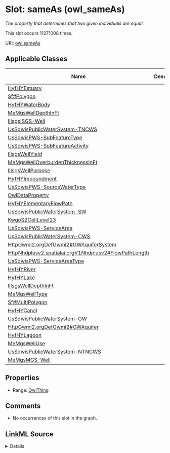 

# Slot: sameAs (owl_sameAs)


_The property that determines that two given individuals are equal._






This slot occurs 11271008 times.


URI: [owl:sameAs](http://www.w3.org/2002/07/owl#sameAs)



<!-- no inheritance hierarchy -->





## Applicable Classes

| Name | Description | Modifies Slot |
| --- | --- | --- |
| [HyfHYEstuary](../classes/HyfHYEstuary.md) |  |  no  |
| [Sf#Polygon](../classes/Sf#Polygon.md) |  |  no  |
| [HyfHYWaterBody](../classes/HyfHYWaterBody.md) |  |  no  |
| [MeMgsWellDepthInFt](../classes/MeMgsWellDepthInFt.md) |  |  no  |
| [IlIsgsISGS-Well](../classes/IlIsgsISGS-Well.md) |  |  no  |
| [UsSdwisPublicWaterSystem-TNCWS](../classes/UsSdwisPublicWaterSystem-TNCWS.md) |  |  no  |
| [UsSdwisPWS-SubFeatureType](../classes/UsSdwisPWS-SubFeatureType.md) |  |  no  |
| [UsSdwisPWS-SubFeatureActivity](../classes/UsSdwisPWS-SubFeatureActivity.md) |  |  no  |
| [IlIsgsWellYield](../classes/IlIsgsWellYield.md) |  |  no  |
| [MeMgsWellOverburdenThicknessInFt](../classes/MeMgsWellOverburdenThicknessInFt.md) |  |  no  |
| [IlIsgsWellPurpose](../classes/IlIsgsWellPurpose.md) |  |  no  |
| [HyfHYImpoundment](../classes/HyfHYImpoundment.md) |  |  no  |
| [UsSdwisPWS-SourceWaterType](../classes/UsSdwisPWS-SourceWaterType.md) |  |  no  |
| [OwlDataProperty](../classes/OwlDataProperty.md) |  |  no  |
| [HyfHYElementaryFlowPath](../classes/HyfHYElementaryFlowPath.md) |  |  no  |
| [UsSdwisPublicWaterSystem-SW](../classes/UsSdwisPublicWaterSystem-SW.md) |  |  no  |
| [KwgoS2CellLevel13](../classes/KwgoS2CellLevel13.md) |  |  no  |
| [UsSdwisPWS-ServiceArea](../classes/UsSdwisPWS-ServiceArea.md) |  |  no  |
| [UsSdwisPublicWaterSystem-CWS](../classes/UsSdwisPublicWaterSystem-CWS.md) |  |  no  |
| [HttpGwml2.orgDefGwml2#GWAquiferSystem](../classes/HttpGwml2.orgDefGwml2#GWAquiferSystem.md) |  |  no  |
| [HttpNhdplusv2.spatialai.orgV1Nhdplusv2#FlowPathLength](../classes/HttpNhdplusv2.spatialai.orgV1Nhdplusv2#FlowPathLength.md) |  |  no  |
| [UsSdwisPWS-ServiceAreaType](../classes/UsSdwisPWS-ServiceAreaType.md) |  |  no  |
| [HyfHYRiver](../classes/HyfHYRiver.md) |  |  no  |
| [HyfHYLake](../classes/HyfHYLake.md) |  |  no  |
| [IlIsgsWellDepthInFt](../classes/IlIsgsWellDepthInFt.md) |  |  no  |
| [MeMgsWellType](../classes/MeMgsWellType.md) |  |  no  |
| [Sf#MultiPolygon](../classes/Sf#MultiPolygon.md) |  |  no  |
| [HyfHYCanal](../classes/HyfHYCanal.md) |  |  no  |
| [UsSdwisPublicWaterSystem-GW](../classes/UsSdwisPublicWaterSystem-GW.md) |  |  no  |
| [HttpGwml2.orgDefGwml2#GWAquifer](../classes/HttpGwml2.orgDefGwml2#GWAquifer.md) |  |  no  |
| [HyfHYLagoon](../classes/HyfHYLagoon.md) |  |  no  |
| [MeMgsWellUse](../classes/MeMgsWellUse.md) |  |  no  |
| [UsSdwisPublicWaterSystem-NTNCWS](../classes/UsSdwisPublicWaterSystem-NTNCWS.md) |  |  no  |
| [MeMgsMGS-Well](../classes/MeMgsMGS-Well.md) |  |  no  |







## Properties

* Range: [OwlThing](../classes/OwlThing.md)





## Comments

* No occurrences of this slot in the graph.



## LinkML Source

<details>

```yaml
name: owl_sameAs
description: The property that determines that two given individuals are equal.
title: sameAs
comments:
- No occurrences of this slot in the graph.
from_schema: okns:owl-rdf-rdfs
source: http://www.w3.org/2002/07/owl#
domain: owl_Thing
slot_uri: owl:sameAs
domain_of:
- http___gwml2.org_def_gwml2#GW_Aquifer
- http___gwml2.org_def_gwml2#GW_AquiferSystem
- http___nhdplusv2.spatialai.org_v1_nhdplusv2#FlowPathLength
- hyf__HY_ElementaryFlowPath
- hyf__HY_Lake
- hyf__HY_WaterBody
- il_isgs_ISGS-Well
- il_isgs_WellDepthInFt
- il_isgs_WellPurpose
- il_isgs_WellYield
- kwgo_S2Cell_Level13
- me_mgs_MGS-Well
- me_mgs_WellDepthInFt
- me_mgs_WellOverburdenThicknessInFt
- me_mgs_WellType
- me_mgs_WellUse
- owl_DataProperty
- sf_#MultiPolygon
- sf_#Polygon
- us_sdwis_PWS-ServiceArea
- us_sdwis_PWS-ServiceAreaType
- us_sdwis_PWS-SourceWaterType
- us_sdwis_PWS-SubFeatureActivity
- us_sdwis_PWS-SubFeatureType
- us_sdwis_PublicWaterSystem-CWS
- us_sdwis_PublicWaterSystem-GW
- us_sdwis_PublicWaterSystem-NTNCWS
- us_sdwis_PublicWaterSystem-SW
- us_sdwis_PublicWaterSystem-TNCWS
range: owl_Thing

```
</details>